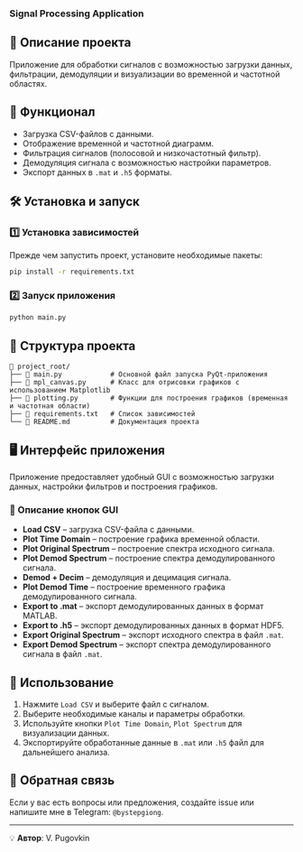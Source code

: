 ### Signal Processing Application


## 📌 Описание проекта
Приложение для обработки сигналов с возможностью загрузки данных, фильтрации, демодуляции и визуализации во временной и частотной областях.

## 🚀 Функционал
- Загрузка CSV-файлов с данными.
- Отображение временной и частотной диаграмм.
- Фильтрация сигналов (полосовой и низкочастотный фильтр).
- Демодуляция сигнала с возможностью настройки параметров.
- Экспорт данных в `.mat` и `.h5` форматы.

## 🛠️ Установка и запуск

### 1️⃣ Установка зависимостей
Прежде чем запустить проект, установите необходимые пакеты:
```bash
pip install -r requirements.txt
```

### 2️⃣ Запуск приложения
```bash
python main.py
```

## 📂 Структура проекта
```plaintext
📁 project_root/
├── 📄 main.py            # Основной файл запуска PyQt-приложения
├── 📄 mpl_canvas.py      # Класс для отрисовки графиков с использованием Matplotlib
├── 📄 plotting.py        # Функции для построения графиков (временная и частотная области)
├── 📄 requirements.txt   # Список зависимостей
└── 📄 README.md          # Документация проекта
```

## 🖥️ Интерфейс приложения
Приложение предоставляет удобный GUI с возможностью загрузки данных, настройки фильтров и построения графиков.

### 🔘 Описание кнопок GUI
- **Load CSV** – загрузка CSV-файла с данными.
- **Plot Time Domain** – построение графика временной области.
- **Plot Original Spectrum** – построение спектра исходного сигнала.
- **Plot Demod Spectrum** – построение спектра демодулированного сигнала.
- **Demod + Decim** – демодуляция и децимация сигнала.
- **Plot Demod Time** – построение временного графика демодулированного сигнала.
- **Export to .mat** – экспорт демодулированных данных в формат MATLAB.
- **Export to .h5** – экспорт демодулированных данных в формат HDF5.
- **Export Original Spectrum** – экспорт исходного спектра в файл `.mat`.
- **Export Demod Spectrum** – экспорт спектра демодулированного сигнала в файл `.mat`.

## 📜 Использование

1. Нажмите `Load CSV` и выберите файл с сигналом.
2. Выберите необходимые каналы и параметры обработки.
3. Используйте кнопки `Plot Time Domain`, `Plot Spectrum` для визуализации данных.
4. Экспортируйте обработанные данные в `.mat` или `.h5` файл для дальнейшего анализа.

## 📧 Обратная связь
Если у вас есть вопросы или предложения, создайте issue или напишите мне в Telegram: `@bystepgiong`.

---

💡 **Автор**: V. Pugovkin

